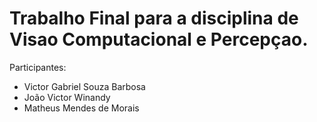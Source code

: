 # Trabalho Final para a disciplina de Visao Computacional e Percepçao.

Participantes:
  * Victor Gabriel Souza Barbosa  
  * João Victor Winandy
  * Matheus Mendes de Morais
